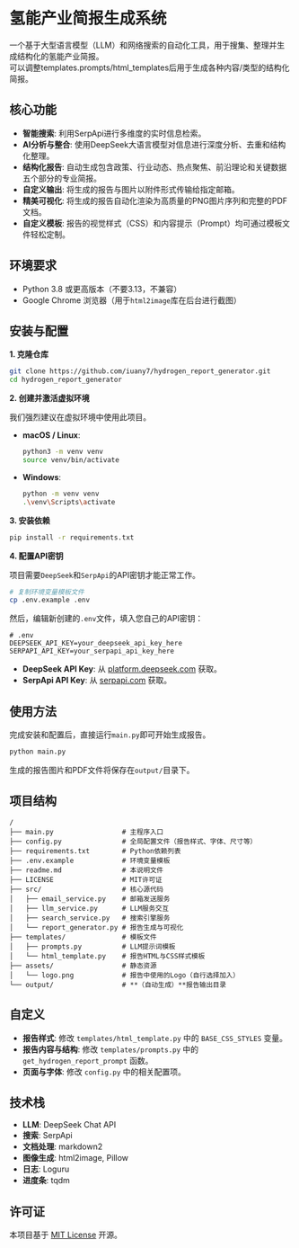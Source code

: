 # 氢能产业简报生成系统

一个基于大型语言模型（LLM）和网络搜索的自动化工具，用于搜集、整理并生成结构化的氢能产业简报。  
可以调整templates.prompts/html_templates后用于生成各种内容/类型的结构化简报。

## 核心功能

-  **智能搜索**: 利用SerpApi进行多维度的实时信息检索。
-  **AI分析与整合**: 使用DeepSeek大语言模型对信息进行深度分析、去重和结构化整理。
-  **结构化报告**: 自动生成包含政策、行业动态、热点聚焦、前沿理论和关键数据五个部分的专业简报。
-  **自定义输出**: 将生成的报告与图片以附件形式传输给指定邮箱。
-  **精美可视化**: 将生成的报告自动化渲染为高质量的PNG图片序列和完整的PDF文档。
-  **自定义模板**: 报告的视觉样式（CSS）和内容提示（Prompt）均可通过模板文件轻松定制。

## 环境要求

- Python 3.8 或更高版本（不要3.13，不兼容）
- Google Chrome 浏览器（用于`html2image`库在后台进行截图）

## 安装与配置

**1. 克隆仓库**

```bash
git clone https://github.com/iuany7/hydrogen_report_generator.git
cd hydrogen_report_generator
```

**2. 创建并激活虚拟环境**

我们强烈建议在虚拟环境中使用此项目。

- **macOS / Linux**:
  ```bash
  python3 -m venv venv
  source venv/bin/activate
  ```
- **Windows**:
  ```bash
  python -m venv venv
  .\venv\Scripts\activate
  ```

**3. 安装依赖**

```bash
pip install -r requirements.txt
```

**4. 配置API密钥**

项目需要`DeepSeek`和`SerpApi`的API密钥才能正常工作。

```bash
# 复制环境变量模板文件
cp .env.example .env
```

然后，编辑新创建的`.env`文件，填入您自己的API密钥：

```dotenv
# .env
DEEPSEEK_API_KEY=your_deepseek_api_key_here
SERPAPI_API_KEY=your_serpapi_api_key_here
```

- **DeepSeek API Key**: 从 [platform.deepseek.com](https://platform.deepseek.com) 获取。
- **SerpApi API Key**: 从 [serpapi.com](https://serpapi.com) 获取。

## 使用方法

完成安装和配置后，直接运行`main.py`即可开始生成报告。

```bash
python main.py
```

生成的报告图片和PDF文件将保存在`output/`目录下。

## 项目结构

```
/
├── main.py                 # 主程序入口
├── config.py               # 全局配置文件（报告样式、字体、尺寸等）
├── requirements.txt        # Python依赖列表
├── .env.example            # 环境变量模板
├── readme.md               # 本说明文件
├── LICENSE                 # MIT许可证
├── src/                    # 核心源代码
│   ├── email_service.py    # 邮箱发送服务             
│   ├── llm_service.py      # LLM服务交互
│   ├── search_service.py   # 搜索引擎服务
│   └── report_generator.py # 报告生成与可视化
├── templates/              # 模板文件
│   ├── prompts.py          # LLM提示词模板
│   └── html_template.py    # 报告HTML与CSS样式模板
├── assets/                 # 静态资源
│   └── logo.png            # 报告中使用的Logo（自行选择加入）
└── output/                 # **（自动生成）**报告输出目录
```

## 自定义

- **报告样式**: 修改 `templates/html_template.py` 中的 `BASE_CSS_STYLES` 变量。
- **报告内容与结构**: 修改 `templates/prompts.py` 中的 `get_hydrogen_report_prompt` 函数。
- **页面与字体**: 修改 `config.py` 中的相关配置项。

## 技术栈

- **LLM**: DeepSeek Chat API
- **搜索**: SerpApi
- **文档处理**: markdown2
- **图像生成**: html2image, Pillow
- **日志**: Loguru
- **进度条**: tqdm

## 许可证

本项目基于 [MIT License](LICENSE) 开源。

